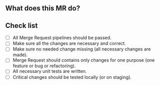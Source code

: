 ## What does this MR do?

<!-- Briefly describe what this MR is about -->

## Check list  

- [ ] All Merge Request pipelines should be passed.
- [ ] Make sure all the changes are necessary and correct.
- [ ] Make sure no needed change missing (all necessary changes are made).
- [ ] Merge Request should contains only changes for one purpose (one feature or bug or refactoring).
- [ ] All necessary unit tests are written.
- [ ] Critical changes should be tested locally (or on staging).
